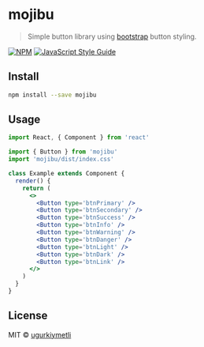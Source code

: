 # mojibu

> Simple button library using [bootstrap](https://getbootstrap.com/docs/4.0/components/buttons/) button styling.

[![NPM](https://img.shields.io/npm/v/mojibu.svg)](https://www.npmjs.com/package/mojibu) [![JavaScript Style Guide](https://img.shields.io/badge/code_style-standard-brightgreen.svg)](https://standardjs.com)

## Install

```bash
npm install --save mojibu
```

## Usage

```jsx
import React, { Component } from 'react'

import { Button } from 'mojibu'
import 'mojibu/dist/index.css'

class Example extends Component {
  render() {
    return (
      <>
        <Button type='btnPrimary' />
        <Button type='btnSecondary' />
        <Button type='btnSuccess' />
        <Button type='btnInfo' />
        <Button type='btnWarning' />
        <Button type='btnDanger' />
        <Button type='btnLight' />
        <Button type='btnDark' />
        <Button type='btnLink' />
      </>
    )
  }
}
```

## License

MIT © [ugurkiymetli](https://github.com/ugurkiymetli)
